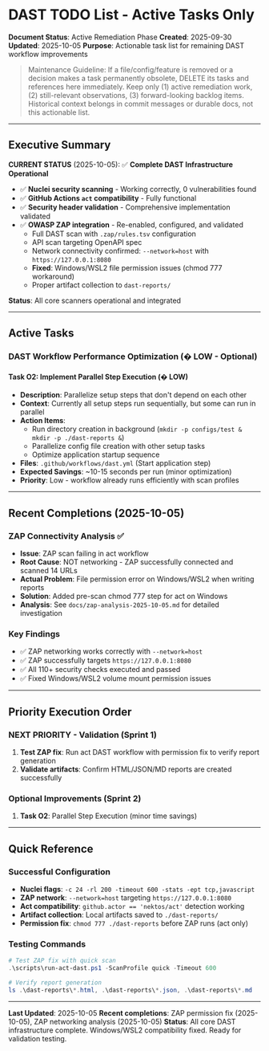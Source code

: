# DAST TODO List - Active Tasks Only

**Document Status**: Active Remediation Phase
**Created**: 2025-09-30
**Updated**: 2025-10-05
**Purpose**: Actionable task list for remaining DAST workflow improvements

> Maintenance Guideline: If a file/config/feature is removed or a decision makes a task permanently obsolete, DELETE its tasks and references here immediately. Keep only (1) active remediation work, (2) still-relevant observations, (3) forward-looking backlog items. Historical context belongs in commit messages or durable docs, not this actionable list.

---

## Executive Summary

**CURRENT STATUS** (2025-10-05): ✅ **Complete DAST Infrastructure Operational**

- ✅ **Nuclei security scanning** - Working correctly, 0 vulnerabilities found
- ✅ **GitHub Actions `act` compatibility** - Fully functional
- ✅ **Security header validation** - Comprehensive implementation validated
- ✅ **OWASP ZAP integration** - Re-enabled, configured, and validated
  - Full DAST scan with `.zap/rules.tsv` configuration
  - API scan targeting OpenAPI spec
  - Network connectivity confirmed: `--network=host` with `https://127.0.0.1:8080`
  - **Fixed**: Windows/WSL2 file permission issues (chmod 777 workaround)
  - Proper artifact collection to `dast-reports/`

**Status**: All core scanners operational and integrated

---

## Active Tasks

### DAST Workflow Performance Optimization (� LOW - Optional)

#### Task O2: Implement Parallel Step Execution (� LOW)
- **Description**: Parallelize setup steps that don't depend on each other
- **Context**: Currently all setup steps run sequentially, but some can run in parallel
- **Action Items**:
  - Run directory creation in background (`mkdir -p configs/test & mkdir -p ./dast-reports &`)
  - Parallelize config file creation with other setup tasks
  - Optimize application startup sequence
- **Files**: `.github/workflows/dast.yml` (Start application step)
- **Expected Savings**: ~10-15 seconds per run (minor optimization)
- **Priority**: Low - workflow already runs efficiently with scan profiles

---

## Recent Completions (2025-10-05)

### ZAP Connectivity Analysis ✅
- **Issue**: ZAP scan failing in act workflow
- **Root Cause**: NOT networking - ZAP successfully connected and scanned 14 URLs
- **Actual Problem**: File permission error on Windows/WSL2 when writing reports
- **Solution**: Added pre-scan chmod 777 step for act on Windows
- **Analysis**: See `docs/zap-analysis-2025-10-05.md` for detailed investigation

### Key Findings
- ✅ ZAP networking works correctly with `--network=host`
- ✅ ZAP successfully targets `https://127.0.0.1:8080`
- ✅ All 110+ security checks executed and passed
- ✅ Fixed Windows/WSL2 volume mount permission issues

---

## Priority Execution Order

### NEXT PRIORITY - Validation (Sprint 1)
1. **Test ZAP fix**: Run act DAST workflow with permission fix to verify report generation
2. **Validate artifacts**: Confirm HTML/JSON/MD reports are created successfully

### Optional Improvements (Sprint 2)
1. **Task O2**: Parallel Step Execution (minor time savings)

---

## Quick Reference

### Successful Configuration
- **Nuclei flags**: `-c 24 -rl 200 -timeout 600 -stats -ept tcp,javascript`
- **ZAP network**: `--network=host` targeting `https://127.0.0.1:8080`
- **Act compatibility**: `github.actor == 'nektos/act'` detection working
- **Artifact collection**: Local artifacts saved to `./dast-reports/`
- **Permission fix**: `chmod 777 ./dast-reports` before ZAP runs (act only)

### Testing Commands
```powershell
# Test ZAP fix with quick scan
.\scripts\run-act-dast.ps1 -ScanProfile quick -Timeout 600

# Verify report generation
ls .\dast-reports\*.html, .\dast-reports\*.json, .\dast-reports\*.md
```

---

**Last Updated**: 2025-10-05
**Recent completions**: ZAP permission fix (2025-10-05), ZAP networking analysis (2025-10-05)
**Status**: All core DAST infrastructure complete. Windows/WSL2 compatibility fixed. Ready for validation testing.
